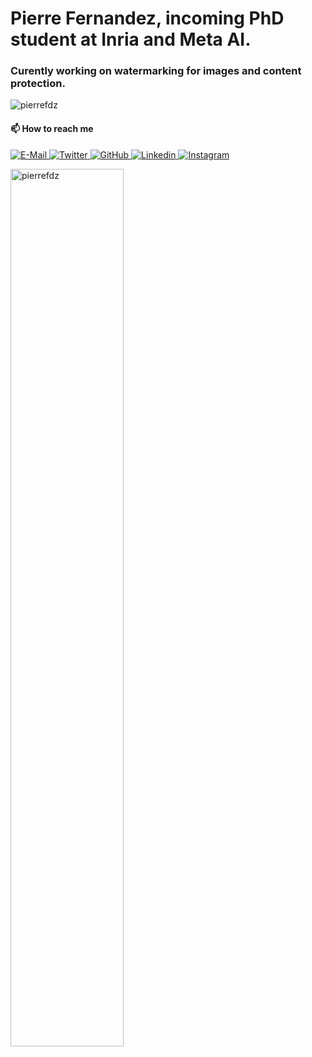 <h1 align="left">Pierre Fernandez, incoming PhD student at Inria and Meta AI.</h1>
<h3 align="left">Curently working on watermarking for images and content protection.</h3>  

<p align="left"> <img src="https://komarev.com/ghpvc/?username=pierrefdz&style=flat-square&color=444444&label=Views" alt="pierrefdz" /> </p>

<h4 align="left">📫 How to reach me</h3>


<p align="left">
  <a href="mailto:pierre.fernandez@polytechnique.edu">
    <img src="https://img.shields.io/badge/Mail-D14836?style=for-the-badge&logo=Mail.Ru&colorA=302D41&colorB=f7be95" alt="E-Mail" />
  </a>
  <a href="https://twitter.com/pierrefdz" target="blank">
    <img src="https://img.shields.io/twitter/follow/pierrefdz?label=Twitter&logo=twitter&style=for-the-badge&colorA=302D41&colorB=96CDFB" alt="Twitter" />
  </a>
  <a href="https://github.com/pierrefdz?tab=followers">
    <img src="https://img.shields.io/github/followers/pierrefdz?label=Followers&logo=GitHub&style=for-the-badge&colorA=302D41&colorB=F5E0DC" alt="GitHub" />
  </a>
  <a href="https://www.linkedin.com/in/pierrefdz/" target="blank">
    <img src="https://img.shields.io/badge/LinkedIn-0077B5?style=for-the-badge&logo=linkedin&colorA=302D41&colorB=89DCEB" alt="Linkedin" />
  </a>
  <a href="https://instagram.com/pics.with.ai" target="blank">
    <img src="https://img.shields.io/badge/Instagram-E4405F?style=for-the-badge&logo=instagram&colorA=302D41&colorB=F28FAD" alt="Instagram" />
  </a>
</p>

<p align="left"> <img width="60%" src="https://github-readme-stats.vercel.app/api?username=pierrefdz&show_icons=true&count_private=true&include_all_commits=true&hide_title=true&theme=radical&card_width=300&bg_color=22272e&border_color=444c56" alt="pierrefdz" /></p>
